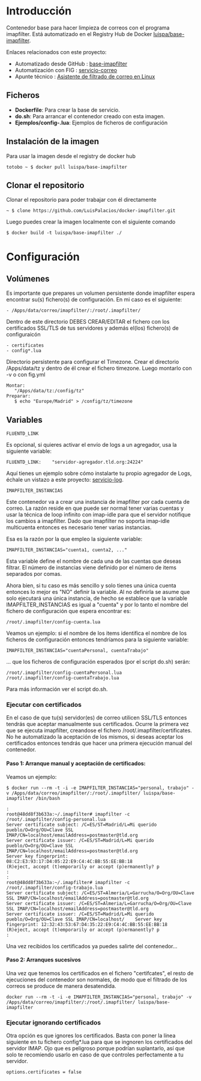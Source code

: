 # Introducción

Contenedor base para hacer limpieza de correos con el programa imapfilter. Está automatizado en el Registry Hub de Docker [luispa/base-imapfilter](https://registry.hub.docker.com/u/luispa/base-imapfilter/).

Enlaces relacionados con este proyecto: 

* Automatizado desde GitHub : [base-imapfilter](https://github.com/LuisPalacios/base-imapfilter)
* Automatización con FIG    : [servicio-correo](https://github.com/LuisPalacios/servicio-correo)
* Apunte técnico            : [Asistente de filtrado de correo en Linux](http://www.luispa.com/?p=961)


## Ficheros

* **Dockerfile**: Para crear la base de servicio.
* **do.sh**: Para arrancar el contenedor creado con esta imagen.
* **Ejemplos/config-<cuenta>.lua**: Ejemplos de ficheros de configuración

## Instalación de la imagen

Para usar la imagen desde el registry de docker hub

    totobo ~ $ docker pull luispa/base-imapfilter


## Clonar el repositorio

Clonar el repositorio para poder trabajar con él directamente

    ~ $ clone https://github.com/LuisPalacios/docker-imapfilter.git

Luego puedes crear la imagen localmente con el siguiente comando

    $ docker build -t luispa/base-imapfilter ./


# Configuración


## Volúmenes

Es importante que prepares un volumen persistente donde imapfilter espera encontrar su(s) fichero(s) de configuración. En mi caso es el siguiente: 

    - /Apps/data/correo/imapfilter/:/root/.imapfilter/
    
Dentro de este directorio DEBES CREAR/EDITAR el fichero con los certificados SSL/TLS de tus servidores y además el(los) fichero(s) de configuraicón

	- certificates
	- config*.lua

Directorio persistente para configurar el Timezone. Crear el directorio /Apps/data/tz y dentro de él crear el fichero timezone. Luego montarlo con -v o con fig.yml

    Montar:
       "/Apps/data/tz:/config/tz"  
    Preparar: 
       $ echo "Europe/Madrid" > /config/tz/timezone


## Variables

`FLUENTD_LINK`

Es opcional, si quieres activar el envío de logs a un agregador, usa la siguiente variable: 

    FLUENTD_LINK:    "servidor-agregador.tld.org:24224"
    
Aquí tienes un ejemplo sobre cómo instalarte tu propio agregador de Logs, échale un vistazo a este proyecto: [servicio-log](https://github.com/LuisPalacios/servicio-log). 


`IMAPFILTER_INSTANCIAS`

Este contenedor va a crear una instancia de imapfilter por cada cuenta de correo. La razón reside en que puede ser normal tener varias cuentas y usar la técnica de loop infinito con imap-idle para que el servidor notifique los cambios a imapfilter. Dado que imapfilter no soporta imap-idle multicuenta entonces es necesario tener varias instancias.

Esa es la razón por la que empleo la siguiente variable:

	IMAPFILTER_INSTANCIAS="cuenta1, cuenta2, ..."

Esta variable define el nombre de cada una de las cuentas que deseas filtrar. El número de instancias viene definido por el número de items separados por comas. 

Ahora bien, si tu caso es más sencillo y solo tienes una única cuenta entonces lo mejor es "NO" definir la variable. Al no definirla se asume que solo ejecutará una única instancia, de hecho se establece que la variable IMAPFILTER_INSTANCIAS es igual a "cuenta" y por lo tanto el nombre del fichero de configuración que espera encontrar es:

	/root/.imapfilter/config-cuenta.lua

Veamos un ejemplo: si el nombre de los items identifica el nombre de los ficheros de configuración entonces tendríamos para la siguiente variable: 

	IMAPFILTER_INSTANCIAS="cuentaPersonal, cuentaTrabajo"
	
... que los ficheros de configuración esperados (por el script do.sh) serán:

	/root/.imapfilter/config-cuentaPersonal.lua
	/root/.imapfilter/config-cuentaTrabajo.lua

Para más información ver el script do.sh.
    

### Ejecutar con certificados

En el caso de que tu(s) servidor(es) de correo utilicen SSL/TLS entonces tendrás que aceptar manualmente sus certificados. Ocurre la primera vez que se ejecuta imapfilter, creandose el fichero /root/.imapfilter/certificates. No he automatizado la aceptación de los mismos, si deseas aceptar los certificados entonces tendrás que hacer una primera ejecución manual del contenedor. 

#### Paso 1: Arranque manual y aceptación de certificados: 

Veamos un ejemplo:

    $ docker run --rm -t -i -e IMAPFILTER_INSTANCIAS="personal, trabajo" -v /Apps/data/correo/imapfilter/:/root/.imapfilter/ luispa/base-imapfilter /bin/bash
	
	:
	root@48dd8f3b633a:~/.imapfilter# imapfilter -c /root/.imapfilter/config-personal.lua
	Server certificate subject: /C=ES/ST=Madrid/L=Mi querido pueblo/O=Org/OU=Clave SSL IMAP/CN=localhost/emailAddress=postmaster@tld.org
	Server certificate issuer: /C=ES/ST=Madrid/L=Mi querido pueblo/O=Org/OU=Clave SSL IMAP/CN=localhost/emailAddress=postmaster@tld.org
	Server key fingerprint: 08:C2:E3:93:17:D4:05:22:E9:C4:4C:BB:55:EE:BB:18
	(R)eject, accept (t)emporarily or accept (p)ermanently? p
	:
	:
	root@48dd8f3b633a:~/.imapfilter# imapfilter -c /root/.imapfilter/config-trabajo.lua
	Server certificate subject: /C=ES/ST=Almeria/L=Garrucha/O=Org/OU=Clave SSL IMAP/CN=localhost/emailAddress=postmaster@tld.org
	Server certificate issuer: /C=ES/ST=Almeria/L=Garrucha/O=Org/OU=Clave SSL IMAP/CN=localhost/emailAddress=postmaster@tld.org
	Server certificate issuer: /C=ES/ST=Madrid/L=Mi querido pueblo/O=Org/OU=Clave SSL IMAP/CN=localhost/	Server key fingerprint: 12:32:43:53:67:D4:35:22:E9:C4:4C:BB:55:EE:BB:18
	(R)eject, accept (t)emporarily or accept (p)ermanently? p
	:

Una vez recibidos los certificados ya puedes salirte del contenedor...


#### Paso 2: Arranques sucesivos

Una vez que tenemos los certificados en el fichero "certifcates", el resto de ejecuciones del contenedor son normales, de modo que el filtrado de los correos se produce de manera desatendida. 

	docker run --rm -t -i -e IMAPFILTER_INSTANCIAS="personal, trabajo" -v /Apps/data/correo/imapfilter/:/root/.imapfilter/ luispa/base-imapfilter


### Ejecutar ignorando certificados

Otra opción es que ignores los certificados. Basta con poner la línea siguiente en tu fichero config*.lua para que se ingnoren los certificados del servidor IMAP. Ojo que es peligroso porque podrían suplantarlo, así que solo te recomiendo usarlo en caso de que controles perfectamente a tu servidor.

	options.certificates = false

